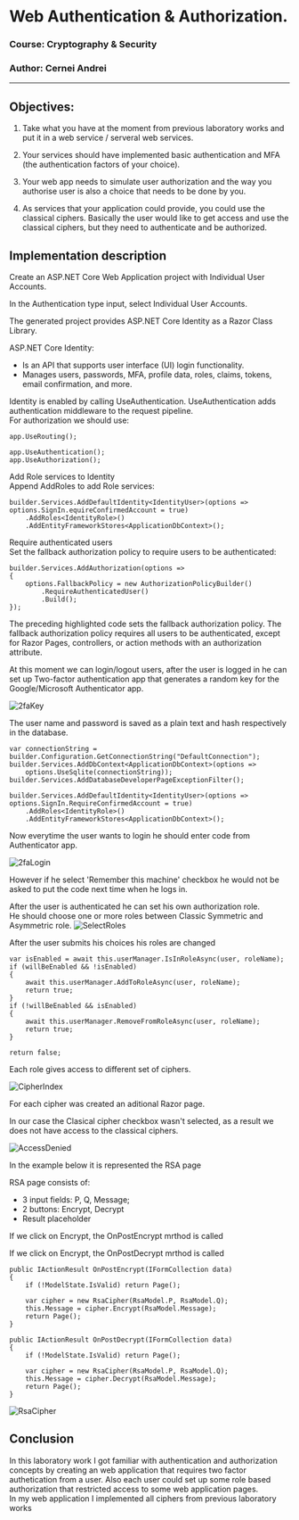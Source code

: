 # Web Authentication & Authorization.

### Course: Cryptography & Security
### Author: Cernei Andrei
----

## Objectives:
1. Take what you have at the moment from previous laboratory works and put it in a web service / serveral web services.

2. Your services should have implemented basic authentication and MFA (the authentication factors of your choice).

3. Your web app needs to simulate user authorization and the way you authorise user is also a choice that needs to be done by you.

4. As services that your application could provide, you could use the classical ciphers. Basically the user would like to get access and use the classical ciphers, but they need to authenticate and be authorized. 

## Implementation description
Create an ASP.NET Core Web Application project with Individual User Accounts.

In the Authentication type input, select Individual User Accounts.

The generated project provides ASP.NET Core Identity as a Razor Class Library.

ASP.NET Core Identity:

* Is an API that supports user interface (UI) login functionality.
* Manages users, passwords, MFA, profile data, roles, claims, tokens, email confirmation, and more.

Identity is enabled by calling UseAuthentication. UseAuthentication adds authentication middleware to the request pipeline.  
For authorization we should use:
```
app.UseRouting();

app.UseAuthentication();
app.UseAuthorization();
``` 

Add Role services to Identity  
Append AddRoles to add Role services:

```
builder.Services.AddDefaultIdentity<IdentityUser>(options => options.SignIn.equireConfirmedAccount = true)
    .AddRoles<IdentityRole>()
    .AddEntityFrameworkStores<ApplicationDbContext>();
```
Require authenticated users  
Set the fallback authorization policy to require users to be authenticated:
```
builder.Services.AddAuthorization(options =>
{
    options.FallbackPolicy = new AuthorizationPolicyBuilder()
        .RequireAuthenticatedUser()
        .Build();
});
```
The preceding highlighted code sets the fallback authorization policy. The fallback authorization policy requires all users to be authenticated, except for Razor Pages, controllers, or action methods with an authorization attribute.

At this moment we can login/logout users, after the user is logged in he can set up Two-factor authentication app that generates a random key for the Google/Microsoft Authenticator app.

![2faKey](./resources/CsApp/2faKey.png)

The user name and password is saved as a plain text and hash respectively in the database.
```
var connectionString = builder.Configuration.GetConnectionString("DefaultConnection");
builder.Services.AddDbContext<ApplicationDbContext>(options =>
    options.UseSqlite(connectionString));
builder.Services.AddDatabaseDeveloperPageExceptionFilter();

builder.Services.AddDefaultIdentity<IdentityUser>(options => options.SignIn.RequireConfirmedAccount = true)
    .AddRoles<IdentityRole>()
    .AddEntityFrameworkStores<ApplicationDbContext>();
```
Now everytime the user wants to login he should enter code from Authenticator app.

![2faLogin](./resources/CsApp/2faLogin.png)

However if he select 'Remember this machine' checkbox he would not be asked to put the code next time when he logs in.

After the user is authenticated he can set his own authorization role.  
He should choose one or more roles between Classic Symmetric and Asymmetric role.
![SelectRoles](./resources/CsApp/SelectRoles.png)

After the user submits his choices his roles are changed
```
var isEnabled = await this.userManager.IsInRoleAsync(user, roleName);
if (willBeEnabled && !isEnabled)
{
    await this.userManager.AddToRoleAsync(user, roleName);
    return true;
}
if (!willBeEnabled && isEnabled)
{
    await this.userManager.RemoveFromRoleAsync(user, roleName);
    return true;
}

return false;
```
Each role gives access to different set of ciphers.

![CipherIndex](./resources/CsApp/CipherIndex.png)

For each cipher was created an aditional Razor page.  

In our case the Clasical cipher checkbox wasn't selected, as a result we does not have access to the classical ciphers.

![AccessDenied](./resources/CsApp/AccessDenied.png)

In the example below it is represented the RSA page

RSA page consists of:
* 3 input fields: P, Q, Message; 
* 2 buttons: Encrypt, Decrypt
* Result placeholder

If we click on Encrypt, the OnPostEncrypt mrthod is called

If we click on Encrypt, the OnPostDecrypt mrthod is called

```
public IActionResult OnPostEncrypt(IFormCollection data)
{
    if (!ModelState.IsValid) return Page();

    var cipher = new RsaCipher(RsaModel.P, RsaModel.Q);
    this.Message = cipher.Encrypt(RsaModel.Message);
    return Page();
}

public IActionResult OnPostDecrypt(IFormCollection data)
{
    if (!ModelState.IsValid) return Page();

    var cipher = new RsaCipher(RsaModel.P, RsaModel.Q);
    this.Message = cipher.Decrypt(RsaModel.Message);
    return Page();
}
```
![RsaCipher](./resources/CsApp/RsaCipher.png)

## Conclusion

In this laboratory work I got familiar with authentication and authorization concepts by creating an web application that requires two factor authetication from a user. Also each user could set up some role based authorization that restricted access to some web application pages.  
In my web application I implemented all ciphers from previous laboratory works

